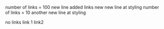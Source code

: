 number of links = 100 
new line added
links new 
new line at styling
number of links = 10
another new line at styling

no links
link 1
link2
